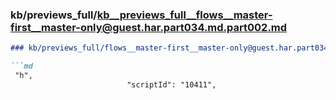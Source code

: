 ### kb/previews_full/kb__previews_full__flows__master-first__master-only@guest.har.part034.md.part002.md

```md
### kb/previews_full/flows__master-first__master-only@guest.har.part034.md (part 002)

```md
 "h",
                          "scriptId": "10411",
            
```

```

```
